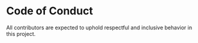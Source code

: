# Code of Conduct
All contributors are expected to uphold respectful and inclusive behavior in this project.
